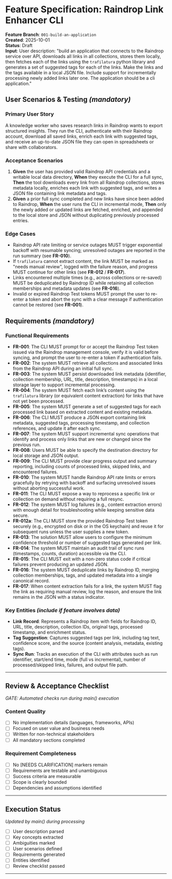 # Feature Specification: Raindrop Link Enhancer CLI

**Feature Branch**: `001-build-an-application`  
**Created**: 2025-10-01  
**Status**: Draft  
**Input**: User description: "build an application that connects to the Raindrop service over API, downloads all links in all collections, stores them locally, then fetches each of the links using the `trafilatura` python library and generates a set of suggested tags for each of the links. Make the links and the tags available in a local JSON file. Include support for incrementally processing newly added links later one. The application should be a cli application."

## User Scenarios & Testing *(mandatory)*

### Primary User Story
A knowledge worker who saves research links in Raindrop wants to export structured insights. They run the CLI, authenticate with their Raindrop account, download all saved links, enrich each link with suggested tags, and receive an up-to-date JSON file they can open in spreadsheets or share with collaborators.

### Acceptance Scenarios
1. **Given** the user has provided valid Raindrop API credentials and a writable local data directory, **When** they execute the CLI for a full sync, **Then** the tool downloads every link from all Raindrop collections, stores metadata locally, enriches each link with suggested tags, and writes a JSON file containing link metadata and tags.
2. **Given** a prior full sync completed and new links have since been added to Raindrop, **When** the user runs the CLI in incremental mode, **Then** only the newly added or updated links are fetched, enriched, and appended to the local store and JSON without duplicating previously processed entries.

### Edge Cases
- Raindrop API rate limiting or service outages MUST trigger exponential backoff with resumable syncing; unresolved outages are reported in the run summary (see **FR-010**).
- If `trafilatura` cannot extract content, the link MUST be marked as "needs manual review", logged with the failure reason, and progress MUST continue for other links (see **FR-012** / **FR-017**).
- Links encountered multiple times (e.g., across collections or re-saved) MUST be deduplicated by Raindrop ID while retaining all collection memberships and metadata updates (see **FR-016**).
- Invalid or expired Raindrop Test tokens MUST prompt the user to re-enter a token and abort the sync with a clear message if authentication cannot be restored (see **FR-001**).

## Requirements *(mandatory)*

### Functional Requirements
- **FR-001**: The CLI MUST prompt for or accept the Raindrop Test token issued via the Raindrop management console, verify it is valid before syncing, and prompt the user to re-enter a token if authentication fails.
- **FR-002**: The system MUST retrieve all collections and associated links from the Raindrop API during an initial full sync.
- **FR-003**: The system MUST persist downloaded link metadata (identifier, collection membership, URL, title, description, timestamps) in a local storage layer to support incremental processing.
- **FR-004**: The system MUST fetch each link’s content using the `trafilatura` library (or equivalent content extraction) for links that have not yet been processed.
- **FR-005**: The system MUST generate a set of suggested tags for each processed link based on extracted content and existing metadata.
- **FR-006**: The CLI MUST produce a JSON export containing link metadata, suggested tags, processing timestamp, and collection references, and update it after each sync.
- **FR-007**: The system MUST support incremental sync operations that identify and process only links that are new or changed since the previous run.
- **FR-008**: Users MUST be able to specify the destination directory for local storage and JSON output.
- **FR-009**: The CLI MUST provide clear progress output and summary reporting, including counts of processed links, skipped links, and encountered failures.
- **FR-010**: The system MUST handle Raindrop API rate limits or errors gracefully by retrying with backoff and surfacing unresolved issues without aborting successful work.
- **FR-011**: The CLI MUST expose a way to reprocess a specific link or collection on demand without requiring a full resync.
- **FR-012**: The system MUST log failures (e.g., content extraction errors) with enough detail for troubleshooting while keeping sensitive data secure.
- **FR-012a**: The CLI MUST store the provided Raindrop Test token securely (e.g., encrypted on disk or in the OS keychain) and reuse it for subsequent runs unless the user supplies a new token.
- **FR-013**: The solution MUST allow users to configure the minimum confidence threshold or number of suggested tags generated per link.
- **FR-014**: The system MUST maintain an audit trail of sync runs (timestamps, counts, duration) accessible via the CLI.
- **FR-015**: The CLI MUST exit with a non-zero status code if critical failures prevent producing an updated JSON.
- **FR-016**: The system MUST deduplicate links by Raindrop ID, merging collection memberships, tags, and updated metadata into a single canonical record.
- **FR-017**: When content extraction fails for a link, the system MUST flag the link as requiring manual review, log the reason, and ensure the link remains in the JSON with a status indicator.

### Key Entities *(include if feature involves data)*
- **Link Record**: Represents a Raindrop item with fields for Raindrop ID, URL, title, description, collection IDs, original tags, processed timestamp, and enrichment status.
- **Tag Suggestion**: Captures suggested tags per link, including tag text, confidence score, and the source (content analysis, metadata, existing tags).
- **Sync Run**: Tracks an execution of the CLI with attributes such as run identifier, start/end time, mode (full vs incremental), number of processed/skipped links, failures, and output file path.

---

## Review & Acceptance Checklist
*GATE: Automated checks run during main() execution*

### Content Quality
- [ ] No implementation details (languages, frameworks, APIs)
- [ ] Focused on user value and business needs
- [ ] Written for non-technical stakeholders
- [ ] All mandatory sections completed

### Requirement Completeness
- [ ] No [NEEDS CLARIFICATION] markers remain
- [ ] Requirements are testable and unambiguous  
- [ ] Success criteria are measurable
- [ ] Scope is clearly bounded
- [ ] Dependencies and assumptions identified

---

## Execution Status
*Updated by main() during processing*

- [ ] User description parsed
- [ ] Key concepts extracted
- [ ] Ambiguities marked
- [ ] User scenarios defined
- [ ] Requirements generated
- [ ] Entities identified
- [ ] Review checklist passed

---
